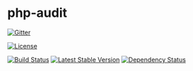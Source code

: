 # php-audit

[![Gitter](https://badges.gitter.im/SetBased/php-audit.svg)](https://gitter.im/SetBased/php-audit?utm_source=badge&utm_medium=badge&utm_campaign=pr-badge&utm_content=badge)

[![License](https://poser.pugx.org/setbased/php-audit/license)](https://packagist.org/packages/setbased/php-audit)

[![Build Status](https://travis-ci.org/SetBased/php-audit.svg?branch=master)](https://travis-ci.org/SetBased/php-audit)
[![Latest Stable Version](https://poser.pugx.org/setbased/php-audit/v/stable)](https://packagist.org/packages/setbased/php-audit)
[![Dependency Status](https://www.versioneye.com/user/projects/56e2e5a3df573d00472cd2ad/badge.svg?style=flat)](https://www.versioneye.com/user/projects/56e2e5a3df573d00472cd2ad)

